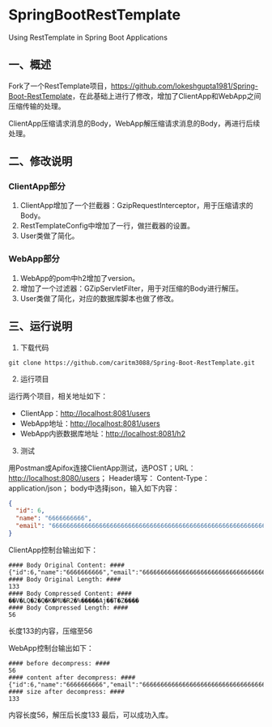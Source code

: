 # SpringBootRestTemplate
 Using RestTemplate in Spring Boot Applications

## 一、概述
Fork了一个RestTemplate项目，<https://github.com/lokeshgupta1981/Spring-Boot-RestTemplate>，在此基础上进行了修改，增加了ClientApp和WebApp之间压缩传输的处理。
  
ClientApp压缩请求消息的Body，WebApp解压缩请求消息的Body，再进行后续处理。

## 二、修改说明
### ClientApp部分
1. ClientApp增加了一个拦截器：GzipRequestInterceptor，用于压缩请求的Body。
2. RestTemplateConfig中增加了一行，做拦截器的设置。
3. User类做了简化。
### WebApp部分
1. WebApp的pom中h2增加了version。
2. 增加了一个过滤器：GZipServletFilter，用于对压缩的Body进行解压。
3. User类做了简化，对应的数据库脚本也做了修改。

## 三、运行说明
1. 下载代码
```
git clone https://github.com/caritm3088/Spring-Boot-RestTemplate.git
```
2. 运行项目

运行两个项目，相关地址如下：
* ClientApp：<http://localhost:8081/users>
* WebApp地址：<http://localhost:8081/users>
* WebApp内嵌数据库地址：<http://localhost:8081/h2>

3. 测试

用Postman或Apifox连接ClientApp测试，选POST；URL：<http://localhost:8080/users>；
Header填写：
Content-Type：application/json；
body中选择json，输入如下内容：
```json
{
  "id": 6,    
  "name": "6666666666",
  "email": "666666666666666666666666666666666666666666666666666666666666666666666666666666666666666666@Doe"
}
```

ClientApp控制台输出如下：
```shell
#### Body Original Content: ####
{"id":6,"name":"6666666666","email":"666666666666666666666666666666666666666666666666666666666666666666666666666666666666666666@Doe"}
#### Body Original Length: ####
133
#### Body Compressed Content: ####
��V�LQ�2�Q�K�MU�R2�%�����Aj��T�Z����
#### Body Compressed Length: ####
56
```
长度133的内容，压缩至56

WebApp控制台输出如下：
```shell
#### before decompress: #### 
56
#### content after decompress: #### 
{"id":6,"name":"6666666666","email":"666666666666666666666666666666666666666666666666666666666666666666666666666666666666666666@Doe"}
#### size after decompress: #### 
133
```
内容长度56，解压后长度133
最后，可以成功入库。